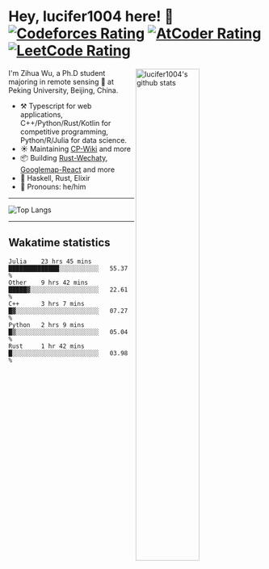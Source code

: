# Hey, lucifer1004 here! :wave: [![Codeforces Rating](https://cp-logo.vercel.app/codeforces/lucifer1004)](https://codeforces.com/profile/lucifer1004) [![AtCoder Rating](https://cp-logo.vercel.app/atcoder/lucifer1004)](https://atcoder.jp/users/lucifer1004) [![LeetCode Rating](https://cp-logo.vercel.app/leetcode/lucifer1004)](https://leetcode-cn.com/u/lucifer1004/)

<img width="50%" align="right" alt="lucifer1004's github stats" src="https://github-readme-stats.vercel.app/api?username=lucifer1004&show_icons=true">

I'm Zihua Wu, a Ph.D student majoring in remote sensing :satellite: at Peking University, Beijing, China.

- :hammer_and_pick: Typescript for web applications, C++/Python/Rust/Kotlin for competitive programming, Python/R/Julia for data science.
- :sunny: Maintaining [CP-Wiki](https://cp-wiki.vercel.app) and more 
- :package: Building [Rust-Wechaty](https://github.com/wechaty/rust-wechaty), [Googlemap-React](https://github.com/googlemap-react/googlemap-react) and more
- :seedling: Haskell, Rust, Elixir
- :man: Pronouns: he/him

---

![Top Langs](https://github-readme-stats.vercel.app/api/top-langs/?username=lucifer1004&layout=compact)

---

## Wakatime statistics

<!--START_SECTION:waka-->
```text
Julia    23 hrs 45 mins  ██████████████░░░░░░░░░░░   55.37 % 
Other    9 hrs 42 mins   █████▓░░░░░░░░░░░░░░░░░░░   22.61 % 
C++      3 hrs 7 mins    █▓░░░░░░░░░░░░░░░░░░░░░░░   07.27 % 
Python   2 hrs 9 mins    █▒░░░░░░░░░░░░░░░░░░░░░░░   05.04 % 
Rust     1 hr 42 mins    █░░░░░░░░░░░░░░░░░░░░░░░░   03.98 % 
```
<!--END_SECTION:waka-->
